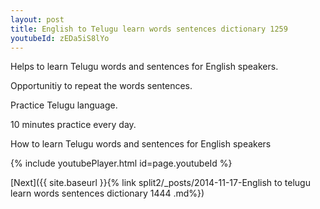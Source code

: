 ```yaml
---
layout: post
title: English to Telugu learn words sentences dictionary 1259 
youtubeId: zEDa5iS8lYo
---
```

 
 
Helps to learn Telugu words and sentences for English speakers.

Opportunitiy to repeat the words sentences. 

Practice Telugu language. 
 
10 minutes practice every day. 
 
How to learn Telugu words and sentences for English speakers 
 
{% include youtubePlayer.html id=page.youtubeId %}
 
 
[Next]({{ site.baseurl }}{% link  split2/_posts/2014-11-17-English to telugu learn words sentences dictionary 1444 .md%})
 

